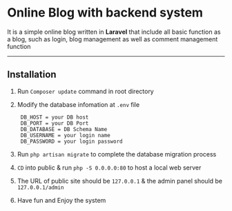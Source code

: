 # Online Blog with backend system
It is a simple online blog written in **Laravel** that include all basic function as a blog, such as login, blog management as well as comment management function

---

## Installation
1. Run ``` Composer update ``` command in root directory
2. Modify the database infomation at ```.env``` file

        DB_HOST = your DB host
        DB_PORT = your DB Port
        DB_DATABASE = DB Schema Name
        DB_USERNAME = your login name
        DB_PASSWORD = your login password

3. Run ``` php artisan migrate ``` to complete the database migration process
4. ```CD``` into public & run ```php -S 0.0.0.0:80``` to host a local web server
5. The URL of public site should be ```127.0.0.1``` & the admin panel should be ```127.0.0.1/admin```
6. Have fun and Enjoy the system

